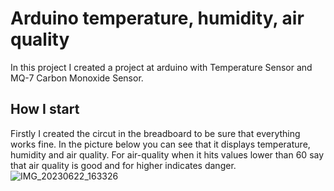 # Arduino temperature, humidity, air quality
In this project I created a project at arduino with Temperature Sensor and MQ-7 Carbon Monoxide Sensor.

## How I start
Firstly I created the circut in the breadboard to be sure that everything works fine. In the picture below you can see that it displays temperature, humidity and air quality. For air-quality when it hits values lower than 60 say that air quality is good and for higher indicates danger.
![IMG_20230622_163326](https://github.com/dim-tsoukalas/arduino-temperature/assets/64429662/1500ca76-b4e1-4a46-8128-ba12a46e0d33)
